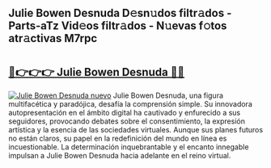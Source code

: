 ## Julie Bowen Desnuda D𝚎sn𝚞dos filtr𝚊dos - Parts-aTz Vid𝚎os filtr𝚊dos - N𝚞evas f𝚘tos atr𝚊ctivas M7rpc

# <h2><a href="http://mb7zft.tromn.icu/?c=Julie+Bowen+Desnuda">🔗👉👉👉 Julie Bowen Desnuda 🔗🔗</a></h2>

[![Julie Bowen Desnuda nuevo](https://i.imgur.com/pEAQMta.gif)](http://mb7zft.tromn.icu/?c=Julie+Bowen+Desnuda)
Julie Bowen Desnuda, una figura multifacética y paradójica, desafía la comprensión simple. Su innovadora autopresentación en el ámbito digital ha cautivado y enfurecido a sus seguidores, provocando debates sobre el consentimiento, la expresión artística y la esencia de las sociedades virtuales. Aunque sus planes futuros no están claros, su papel en la redefinición del mundo en línea es incuestionable. La determinación inquebrantable y el encanto innegable impulsan a Julie Bowen Desnuda hacia adelante en el reino virtual.
